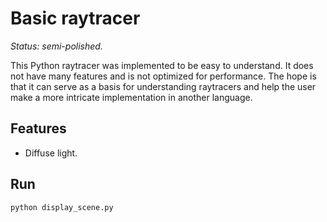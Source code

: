 # Basic raytracer

*Status: semi-polished.*

This Python raytracer was implemented to be easy to understand. It does not have many features and is not optimized for performance. The hope is that it can serve as a basis for understanding raytracers and help the user make a more intricate implementation in another language. 

## Features

* Diffuse light.

## Run

```
python display_scene.py
```
